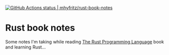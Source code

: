 [![GitHub Actions status | mhyfritz/rust-book-notes](https://github.com/mhyfritz/rust-book-notes/workflows/Deploy%20to%20GitHub%20Pages/badge.svg)](https://github.com/mhyfritz/rust-book-notes/actions?query=workflow%3A%22Deploy+to+GitHub+Pages%22)

# Rust book notes

Some notes I'm taking while reading [The Rust Programming Language](https://doc.rust-lang.org/book/) book and learning Rust...
